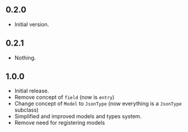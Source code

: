 ## 0.2.0

- Initial version.

## 0.2.1

- Nothing.

## 1.0.0

- Initial release.
- Remove concept of `field` (now is `entry`)
- Change concept of `Model` to `JsonType` (now everything is a `JsonType` subclass)
- Simplified and improved models and types system.
- Remove need for registering models
